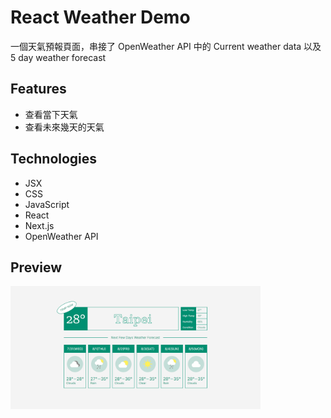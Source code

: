 # React Weather Demo

一個天氣預報頁面，串接了 OpenWeather API 中的 Current weather data 以及 5 day weather forecast

## Features

- 查看當下天氣
- 查看未來幾天的天氣

## Technologies

- JSX
- CSS
- JavaScript
- React
- Next.js
- OpenWeather API

## Preview
<a href="public/img-weather-preview.png" target="_blank">
  <img src="public/img-weather-preview.png" alt="Weather Preview" style="width: 400px; height: auto;">
</a>
